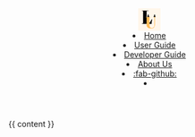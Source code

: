 <head-bottom>
  <link rel="stylesheet" href="{{baseUrl}}/stylesheets/main.css">
</head-bottom>

<header sticky>
  <navbar type="none" style="background-color: #fff6e9">
    <a slot="brand" href="{{baseUrl}}/index.html" title="Home" class="navbar-brand">
        <img src="../../images/linkup.png" alt="LinkUp" style="height: 40px; vertical-align: middle;">
    </a>
    <li><a href="{{baseUrl}}/index.html" class="nav-link">Home</a></li>
    <li><a href="{{baseUrl}}/UserGuide.html" class="nav-link">User Guide</a></li>
    <li><a href="{{baseUrl}}/DeveloperGuide.html" class="nav-link">Developer Guide</a></li>
    <li><a href="{{baseUrl}}/AboutUs.html" class="nav-link">About Us</a></li>
    <li><a href="https://github.com/AY2526S1-CS2103T-F13-2/tp" target="_blank" class="nav-link"><md>:fab-github:</md></a>
    </li>
    <li slot="right">
      <form class="navbar-form">
        <searchbar :data="searchData" placeholder="Search" :on-hit="searchCallback" menu-align-right></searchbar>
      </form>
    </li>
  </navbar>
</header>

<div id="flex-body">
  <div id="content-wrapper">
    {{ content }}
  </div>
  <scroll-top-button></scroll-top-button>
</div>
